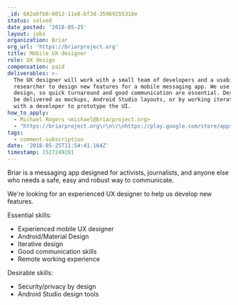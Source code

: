 ```yaml
---
_id: 682abfb0-6012-11e8-bf3d-35969255318e
status: solved
date_posted: '2018-05-25'
layout: jobs
organization: Briar
org_url: 'https://briarproject.org'
title: Mobile UX designer
role: UX design
compensation: paid
deliverables: >-
  The UX designer will work with a small team of developers and a usability
  researcher to design new features for a mobile messaging app. We use iterative
  design, so quick turnaround and good communication are essential. Designs can
  be delivered as mockups, Android Studio layouts, or by working iteratively
  with a developer to prototype the UI.
how_to_apply:
  - Michael Rogers <michael@briarproject.org>
  - "https://briarproject.org\r\n\r\nhttps://play.google.com/store/apps/details?id=org.briarproject.briar.android\r\n\r\nhttps://code.briarproject.org/akwizgran/briar/issues"
tags:
  - comment-subscription
date: '2018-05-25T11:54:41.164Z'
timestamp: 1527249281
---
```

Briar is a messaging app designed for activists, journalists, and anyone else who needs a safe, easy and robust way to communicate.

We're looking for an experienced UX designer to help us develop new features.

Essential skills:

* Experienced mobile UX designer
* Android/Material Design
* Iterative design
* Good communication skills
* Remote working experience

Desirable skills:

* Security/privacy by design
* Android Studio design tools

